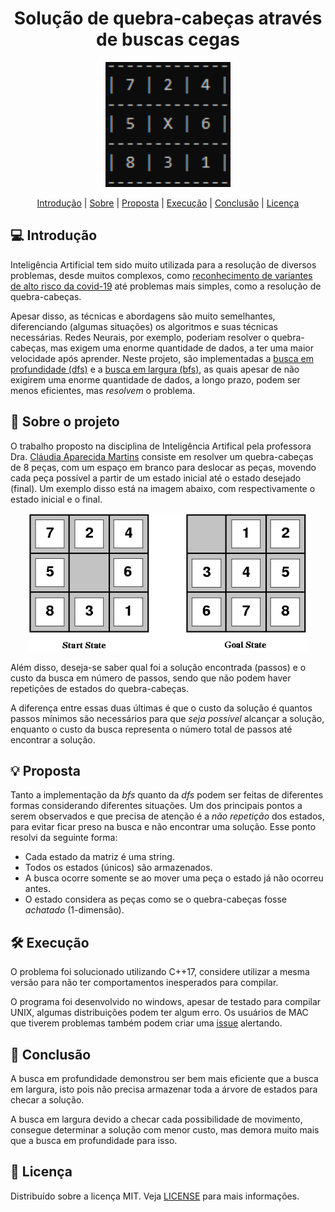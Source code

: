 <h1 align="center">Solução de quebra-cabeças através de buscas cegas</h1>

<p align="center">
    <img alt="Puzzle console" width="200" height="200" src="https://github.com/SousaPedroso/Puzzle/blob/master/images/puzzleExample.PNG">
</p>

<p align="center">
    <a href="#-introdução">Introdução</a> |
    <a href="#-sobre-o-projeto">Sobre</a> |
    <a href="#-proposta">Proposta</a> |
    <a href="#-execução">Execução</a> |
    <a href="#-conclusão">Conclusão</a> |
    <a href="#-licença">Licença</a>
</p>

## [](https://github.com/SousaPedroso/Puzzle/tree/master#-introdução)💻 Introdução

<p>
    Inteligência Artificial tem sido muito utilizada para a resolução de diversos problemas, desde muitos complexos, como <a href="https://www.poder360.com.br/coronavirus/biontech-cria-sistema-para-identificar-variantes-da-covid/">reconhecimento de variantes de alto risco da covid-19</a> até problemas mais simples, como a resolução de quebra-cabeças.
</p>
<p>
    Apesar disso, as técnicas e abordagens são muito semelhantes, diferenciando (algumas situações) os algoritmos e suas técnicas necessárias. Redes Neurais, por exemplo, poderiam resolver o quebra-cabeças, mas exigem uma enorme quantidade de dados, a ter uma maior velocidade após aprender. Neste projeto, são implementadas a <a href="https://pt.wikipedia.org/wiki/Busca_em_profundidade">busca em profundidade (dfs)</a> e a <a href="https://pt.wikipedia.org/wiki/Busca_em_largura">busca em largura (bfs)</a>, as quais apesar de não exigirem uma enorme quantidade de dados, a longo prazo, podem ser menos eficientes, mas <i>resolvem</i> o problema.
</p>

## [](https://github.com/SousaPedroso/Puzzle/tree/master#-sobre-o-projeto)🧩 Sobre o projeto

<p>
    O trabalho proposto na disciplina de Inteligência Artifical pela professora Dra. <a href="http://lattes.cnpq.br/0252766947347684">Cláudia Aparecida Martins</a> consiste em resolver um quebra-cabeças de 8 peças, com um espaço em branco para deslocar as peças, movendo cada peça possível a partir de um estado inicial até o estado desejado (final). Um exemplo disso está na imagem abaixo, com respectivamente o estado inicial e o final.
</p>

<p align="center">
    <img alt="Puzzle console" src="https://github.com/SousaPedroso/Puzzle/blob/master/images/puzzleStates.PNG">
</p>

<p>
    Além disso, deseja-se saber qual foi a solução encontrada (passos) e o custo da busca em número de passos, sendo que não podem haver repetições de estados do quebra-cabeças.
</p>
<p>
    A diferença entre essas duas últimas é que o custo da solução é quantos passos mínimos são necessários para que <i>seja possível</i> alcançar a solução, enquanto o custo da busca representa o número total de passos até encontrar a solução.
</p>

## [](https://github.com/SousaPedroso/Puzzle/tree/master#-proposta)💡 Proposta

<p>
    Tanto a implementação da <i>bfs</i> quanto da <i>dfs</i> podem ser feitas de diferentes formas considerando diferentes situações. Um dos principais pontos a serem observados e que precisa de atenção é a <i>não repetição</i> dos estados, para evitar ficar preso na busca e não encontrar uma solução. Esse ponto resolvi da seguinte forma:
</p>

- Cada estado da matriz é uma string.
- Todos os estados (únicos) são armazenados.
- A busca ocorre somente se ao mover uma peça o estado já não ocorreu antes.
- O estado considera as peças como se o quebra-cabeças fosse _achatado_ (1-dimensão).

## [](https://github.com/SousaPedroso/Puzzle/tree/master#-execução)🛠 Execução

<p>
    O problema foi solucionado utilizando C++17, considere utilizar a mesma versão para não ter comportamentos inesperados para compilar.
</p>
<p>
    O programa foi desenvolvido no windows, apesar de testado para compilar UNIX, algumas distribuições podem ter algum erro. Os usuários de MAC que tiverem problemas também podem criar uma <a href="https://github.com/SousaPedroso/Puzzle/issues">issue</a> alertando.
</p>


## [](https://github.com/SousaPedroso/Puzzle/tree/master#-conclusão)🤔 Conclusão

<p>
    A busca em profundidade demonstrou ser bem mais eficiente que a busca em largura, isto pois não precisa armazenar toda a árvore de estados para checar a solução.
</p>

<p>
    A busca em largura devido a checar cada possibilidade de movimento, consegue determinar a solução com menor custo, mas demora muito mais que a busca em profundidade para isso.
</p>

## [](https://github.com/SousaPedroso/Puzzle/tree/master#-licença)📝 Licença

<p>
    Distribuído sobre a licença MIT. Veja <a href="https://github.com/SousaPedroso/Puzzle/blob/master/LICENSE">LICENSE</a> para mais informações.
</p>
